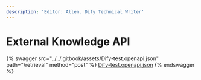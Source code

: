 ```yaml
---
description: 'Editor: Allen. Dify Technical Writer'
---
```


# External Knowledge API

{% swagger src="../../.gitbook/assets/Dify-test.openapi.json" path="/retrieval" method="post" %}
[Dify-test.openapi.json](../../.gitbook/assets/Dify-test.openapi.json)
{% endswagger %}
